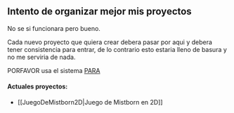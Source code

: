 ## Intento de organizar mejor mis proyectos
No se si funcionara pero bueno.

Cada nuevo proyecto que quiera crear debera pasar por aqui y debera tener consistencia para entrar,
de lo contrario esto estaria lleno de basura y no me serviria de nada.

PORFAVOR usa el sistema [PARA](https://fortelabs.co/blog/para/)

#### Actuales proyectos:
- [[JuegoDeMistborn2D|Juego de Mistborn en 2D]]
